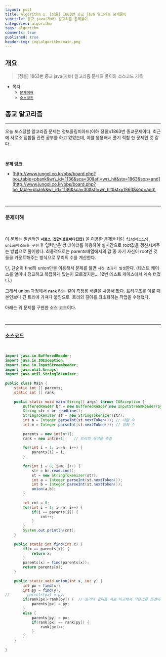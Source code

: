 ```yaml
---
layout: post
title: Algorithm 1. [정올] 1863번 종교 java 알고리즘 문제풀이
subtitle: 종교 java(자바) 알고리즘 문제풀이
categories: algorithm
tags: algorithm
comments: true
published: true
header-img: img\algorithm\main.png
---
```


## 개요
> [정올] 1863번 종교 java(자바) 알고리즘 문제의 풀이와 소스코드 기록
  
- 목차
	- [`문제이해`](#문제이해)
	- [`소스코드`](#소스코드)
  
## 종교 알고리즘
---
오늘 포스팅할 알고리즘 문제는 정보올림피아드(이하 정올)/1863번 종교문제이다. 최근에 서로소 집합들 관련 공부를 하고 있었는데, 이를 응용해서 풀기 적합 한 문제인 것 같다.


<br>

**문제 링크**

- [http://www.jungol.co.kr/bbs/board.php?bo\_table=pbank&wr\_id=1136&sca=30&sfl=wr\_hit&stx=1863&sop=and](http://www.jungol.co.kr/bbs/board.php?bo_table=pbank&wr_id=1136&sca=30&sfl=wr_hit&stx=1863&sop=and)

<br>

---
### **문제이해**

<br>

이 문제는 일반적인 **`서로소 집합(상호배타집합)`** 을 이용한 문제들처럼` find메소드와 union메소드를 구현` 후 입력받은 쌍 데이터를 이용하여 실시간으로 root값을 갱신시켜주는 방법으로 풀어봤다. 최종적으로는 parents배열에서의 값 중 자기 자신이 root인 것들을 카운트해주는 방식으로 무리의 수를 계산한다.

단, 단순히 find와 union만을 이용해서 문제를 풀면 `시간 초과가 발생`한다. (테스트 케이스를 얼마나 정교하고 복잡하게 짰는지 모르겠지만... 12번 테스트 케이스에서 계속 터졌다.)

그래서 union 과정에서 **`rank`** 라는 깊이 측정용 배열을 사용해 봤다. 트리구조를 이룰 때 본인보다 긴 트리에 가져다 붙임으로  트리의 깊이를 최소화하는 작업을 수행했다.

아래는 위 문제를 구현한 소스 코드이다. 

<br>

---
### **소스코드**

<br>

```java
import java.io.BufferedReader;
import java.io.IOException;
import java.io.InputStreamReader;
import java.util.Arrays;
import java.util.StringTokenizer;
 
public class Main {
    static int [] parents;
    static int [] rank;
 
    public static void main(String[] args) throws IOException {
        BufferedReader br = new BufferedReader(new InputStreamReader(System.in));
        String str = br.readLine();
        StringTokenizer st = new StringTokenizer(str);
        int n = Integer.parseInt(st.nextToken()); // 사람 수
        int m = Integer.parseInt(st.nextToken()); // 쌍의 수
        
        parents = new int[n+1];
        rank = new int[n+1];   // 트리의 깊이를 측정
        
        for(int i = 1; i<=n; i++) {
            parents[i] = i;
        }
        
        for(int i = 0; i<m; i++) {
            str = br.readLine();
            st = new StringTokenizer(str);
            int a = Integer.parseInt(st.nextToken()); 
            int b = Integer.parseInt(st.nextToken()); 
            union(a,b);
        }
        
        int cnt = 0;
        for(int i = 1; i<=n; i++) {
            if(i == parents[i]) {
                cnt++;
            }
        }
        System.out.println(cnt);
    }
    
    public static int find(int x) {
        if(x == parents[x]) {
            return x;
        }
        parents[x] = find(parents[x]);
        return parents[x];
    }
    
    public static void union(int x, int y) {
        int px = find(x);
        int py = find(y);
//        parents[px] = py;
        if(rank[px]<rank[py]) {  // 트리의 깊이를 서로 비교해서 작은것을 큰것아래에 붙인다.(트리의 깊이 최소화)
            parents[px] = py;  
        }
        else {
            parents[py] = px;
            if(rank[px] == rank[py]) {
                rank[px]++;
            }
        }
    }
 
}

```
